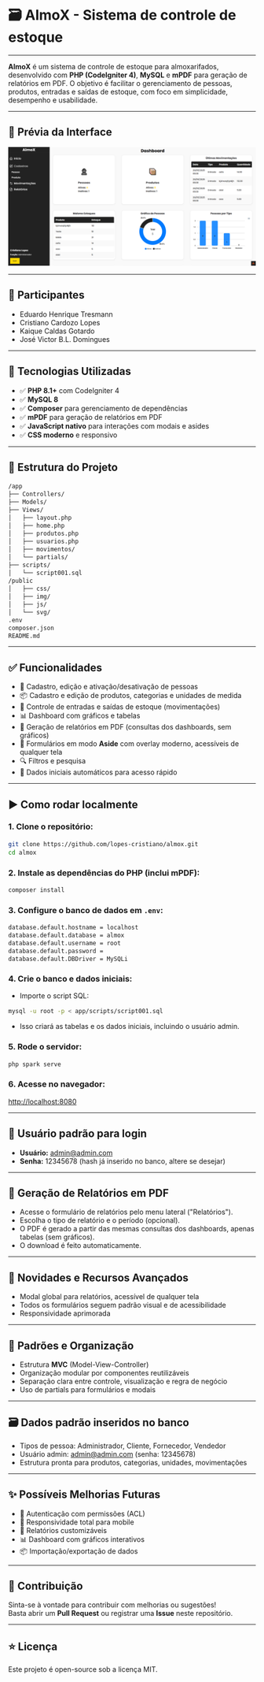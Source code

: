 # 🗃️ AlmoX - Sistema de controle de estoque

---

**AlmoX** é um sistema de controle de estoque para almoxarifados, desenvolvido com **PHP (CodeIgniter 4)**, **MySQL** e **mPDF** para geração de relatórios em PDF.
O objetivo é facilitar o gerenciamento de pessoas, produtos, entradas e saídas de estoque, com foco em simplicidade, desempenho e usabilidade.

---

## 📸 Prévia da Interface

![Interface](./1.png)

---

## 👥 Participantes

- Eduardo Henrique Tresmann
- Cristiano Cardozo Lopes
- Kaique Caldas Gotardo
- José Victor B.L. Domingues

---

## 🔧 Tecnologias Utilizadas

-   ✅ **PHP 8.1+** com CodeIgniter 4
-   ✅ **MySQL 8**
-   ✅ **Composer** para gerenciamento de dependências
-   ✅ **mPDF** para geração de relatórios em PDF
-   ✅ **JavaScript nativo** para interações com modais e asides
-   ✅ **CSS moderno** e responsivo

---

## 📁 Estrutura do Projeto

```
/app
├── Controllers/
├── Models/
├── Views/
│   ├── layout.php
│   ├── home.php
│   ├── produtos.php
│   ├── usuarios.php
│   ├── movimentos/
│   └── partials/
├── scripts/
│   └── script001.sql
/public
│   ├── css/
│   ├── img/
│   ├── js/
│   └── svg/
.env
composer.json
README.md
```

---

## ✅ Funcionalidades

-   👤 Cadastro, edição e ativação/desativação de pessoas
-   📦 Cadastro e edição de produtos, categorias e unidades de medida
-   🔄 Controle de entradas e saídas de estoque (movimentações)
-   📊 Dashboard com gráficos e tabelas
-   🧾 Geração de relatórios em PDF (consultas dos dashboards, sem gráficos)
-   🌙 Formulários em modo **Aside** com overlay moderno, acessíveis de qualquer tela
-   🔍 Filtros e pesquisa
-   💾 Dados iniciais automáticos para acesso rápido

---

## ▶️ Como rodar localmente

### 1. Clone o repositório:

```bash
git clone https://github.com/lopes-cristiano/almox.git
cd almox
```

### 2. Instale as dependências do PHP (inclui mPDF):

```bash
composer install
```

### 3. Configure o banco de dados em `.env`:

```
database.default.hostname = localhost
database.default.database = almox
database.default.username = root
database.default.password =
database.default.DBDriver = MySQLi
```

### 4. Crie o banco e dados iniciais:

-   Importe o script SQL:

```bash
mysql -u root -p < app/scripts/script001.sql
```

-   Isso criará as tabelas e os dados iniciais, incluindo o usuário admin.

### 5. Rode o servidor:

```bash
php spark serve
```

### 6. Acesse no navegador:

[http://localhost:8080](http://localhost:8080)

---

## 👤 Usuário padrão para login

-   **Usuário:** admin@admin.com
-   **Senha:** 12345678 (hash já inserido no banco, altere se desejar)

---

## 📄 Geração de Relatórios em PDF

-   Acesse o formulário de relatórios pelo menu lateral ("Relatórios").
-   Escolha o tipo de relatório e o período (opcional).
-   O PDF é gerado a partir das mesmas consultas dos dashboards, apenas tabelas (sem gráficos).
-   O download é feito automaticamente.

---

## 🧩 Novidades e Recursos Avançados

-   Modal global para relatórios, acessível de qualquer tela
-   Todos os formulários seguem padrão visual e de acessibilidade
-   Responsividade aprimorada

---

## 📌 Padrões e Organização

-   Estrutura **MVC** (Model-View-Controller)
-   Organização modular por componentes reutilizáveis
-   Separação clara entre controle, visualização e regra de negócio
-   Uso de partials para formulários e modais

---

## 🗃️ Dados padrão inseridos no banco

-   Tipos de pessoa: Administrador, Cliente, Fornecedor, Vendedor
-   Usuário admin: admin@admin.com (senha: 12345678)
-   Estrutura pronta para produtos, categorias, unidades, movimentações

---

## ✨ Possíveis Melhorias Futuras

-   🔐 Autenticação com permissões (ACL)
-   📱 Responsividade total para mobile
-   📄 Relatórios customizáveis
-   📊 Dashboard com gráficos interativos
-   📦 Importação/exportação de dados

---

## 🤝 Contribuição

Sinta-se à vontade para contribuir com melhorias ou sugestões!  
Basta abrir um **Pull Request** ou registrar uma **Issue** neste repositório.

---

## ⭐ Licença

Este projeto é open-source sob a licença MIT.
